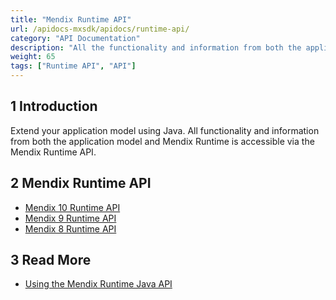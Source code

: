```yaml
---
title: "Mendix Runtime API"
url: /apidocs-mxsdk/apidocs/runtime-api/
category: "API Documentation"
description: "All the functionality and information from both the application model and Mendix Runtime is accessible via this API."
weight: 65
tags: ["Runtime API", "API"]
---
```


## 1 Introduction

Extend your application model using Java. All functionality and information from both the application model and Mendix Runtime is accessible via the Mendix Runtime API.

## 2 Mendix Runtime API

* [Mendix 10 Runtime API](https://apidocs.rnd.mendix.com/10/runtime/index.html)
* [Mendix 9 Runtime API](https://apidocs.rnd.mendix.com/9/runtime/index.html)
* [Mendix 8 Runtime API](https://apidocs.rnd.mendix.com/8/runtime/index.html)

## 3 Read More

* [Using the Mendix Runtime Java API](/refguide/java-api-tutorial/)
